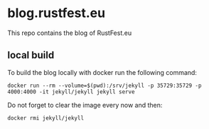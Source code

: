 # blog.rustfest.eu

This repo contains the blog of RustFest.eu

## local build

To build the blog locally with docker run the following command:
```
docker run --rm --volume=$(pwd):/srv/jekyll -p 35729:35729 -p 4000:4000 -it jekyll/jekyll jekyll serve
```

Do not forget to clear the image every now and then:
```
docker rmi jekyll/jekyll
```
